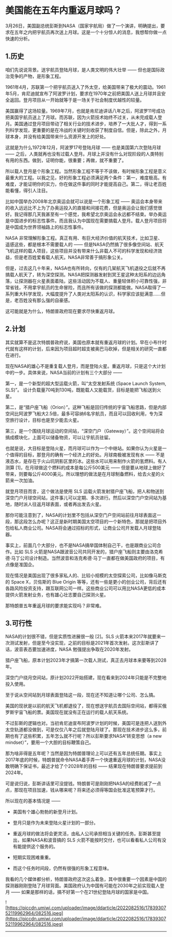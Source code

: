 # 美国能在五年内重返月球吗？

3月26日，美国副总统彭斯到NASA（国家宇航局）做了一个演讲，明确提出，要求在五年之内把宇航员再次送上月球。这是一个十分惊人的消息，我想帮你做一点快速的分析。

## 1.历史

咱们先说说背景。送宇航员登陆月球，是人类文明的伟大壮举 —— 但也是国际政治竞争的产物，是形象工程。

1961年4月，苏联第一个把宇航员送入了外太空，给美国带来了极大的震动。1961年5月，肯尼迪就宣布了阿波罗计划，要求在1970年之前把美国人送上月球并且安全返回。登月项目从一开始就等于是一场关于社会制度优越性的较量。

美国赢得了这场较量。1969年7月，也就是肯尼迪讲话八年之后，阿波罗11号成功把美国宇航员送上了月球。而苏联，因为火箭技术始终不过关，从未完成载人登月。美国通过登月项目带动了相关行业的技术进步，培养了一大批人才，得到一系列科学发现，更重要的是在冷战的关键时刻收获了制度自信。但是，除此之外，月球本身，并没有给美国带来什么资源开发上的好处。

这就是为什么1972年12月，阿波罗17号登陆月球 —— 也是美国第六次登陆月球 —— 之后，人类就再也没有过载人登月。月球上并没有什么对现阶段的人类特别有用的东西。做到，证明你能，很重要；再做，就不重要了。

所以载人登月是个形象工程。当然形象工程不等于不该做，有时候形象工程是意义最重大的工程。以我之见，好的形象工程必须满足两个条件：第一，难度极高。有难度，才能证明你的实力，你在做这件事的同时才能提高自己。第二，得让老百姓能看懂，得引人注目。

比如中国举办2008年北京奥运会就可以说是一个形象工程 —— 奥运会本身带来的收入远远比不上为了办奥运投入的直接和间接花费，但是奥运会让我们感觉很好。我记得那几天我甚至有一个感觉，我希望北京奥运会永远都不结束。举办奥运是中国进步的标志性事件。而且我认为中国现在需要搞载人登月。载人登月项目将是中国成为世界领袖路上的标志性事件。

NASA 非常理解形象工程。真正有用、有巨大经济价值的航天技术，比如卫星、遥感这些，都是根本不需要载人的 —— 但是NASA仍然搞了很多像空间站、航天飞机这样的载人项目，这些项目并没有带来什么非载人不可的科学发现和经济效益，但是老百姓爱看载人航天。NASA非常善于搞形象公关。

但是，过去这几十年来，NASA也有所转向，仅有的几架航天飞机退役之后就不再搞载人航天了，转为深空探测。NASA把探测器发射到冥王星这种太阳系的边远角落，让探测器在火星表面着陆，这些活动因为不载人、重量轻体积小可靠性强，非常省钱，不用拿宇航员的生命冒险，而且所有该做的探测都能做。NASA取得了一系列重大科学发现，大幅度提升了人类对太阳系的认识，科学家应该挺满意……但是，老百姓没有那么强的自豪感。

这可能就是为什么，特朗普政府现在要求尽快重返月球。

## 2.计划

其实就算不是这次特朗普政府说，美国也原本就有重返月球的计划。早在小布什时代就有这样的计划，后来因为项目超时超支被奥巴马砍掉，但是相关的研究一直都在进行。

现在NASA的雄心不是重复载人登月，而是登陆火星。重返月球，只是这个大计划中的一步。具体来说，NASA当前的计划有三个大部分 ——

第一，是一个新型的超大型运载火箭，叫“太空发射系统 (Space Launch System, SLS)”。 设计负载量70吨到130吨，既能载人又能载货，目标是能把飞船送到火星。

第二，是“猎户座飞船（Orion）”。这种飞船是回归传统的宇宙飞船思路，但是内部空间比阿波罗飞船大2.5倍，最多可容纳6名宇航员，而且可以回收利用，专为深空旅行设计，目标也是至少能去火星。

第三，是一个围绕月球运动的空间站，“深空门户（Gateway）”。这个空间站将会搞成模块化，上面可以储备物资，可以让宇航员驻留。

也就是说，大目标是登陆火星，而月球可以作为一个中继站。如果你认为火星是一个值得的目标，那登月的确有一个经济上的好处。月球南极被发现有水 —— 不是液态水，是存在于火山坑阴影区里的冰。这些水可以用来制作火箭的氢燃料。有人测算 [1]，在月球做这个燃料的成本是每公斤500美元 —— 但是要从地球上做好了带来，则要每公斤4000美元。所以理想的做法是在月球制备燃料，给去火星的火箭来一次加油。

就登月项目而言，这个做法是使用 SLS 运载火箭发射猎户座飞船，把人和物送到深空门户月球空间站，这件事儿可以定期、多次进行。然后以深空门户空间站为基地，随时派人往返月球表面，或者再出发去火星。

那你可能注意到了，NASA的计划里不包括从深空门户空间站前往月球表面这一段，那这段怎么办呢？这正是新时期美国太空项目的一个新特色，那就是把项目外包给私人商业公司。NASA将会通过招标的形式，让商业公司开发载人月球登陆器。

事实上，前面几个大部分，也不是NASA搞举国体制自己干，也是跟商业公司合作。比如 SLS 火箭是NASA跟波音公司共同开发的，猎户座飞船则主要由洛克希德·马丁公司设计制造。当然波音和洛克希德·马丁一直都在做美国政府的项目，有点像是准国企。

现在情况是美国出现了很多家私人的、比较小规模的太空探索公司，比如像马斯克的 Space X，贝佐斯的 Blue Origin 等等，还有一些是更小的创业公司，背后还有各路风险投资支持，跟互联网公司一样。这些商业公司可以用比NASA更低的成本提供火箭发射业务，也有雄心壮志要自己探测火星。

那特朗普五年重返月球的要求能实现吗？非常难。

## 3.可行性

NASA的计划很不错，但是实质性进展很一般 [2]。SLS 火箭本来2017年就要来一次测试发射，但是至今没实现，之前的目标是2021年首次发射。这次彭斯讲了话，波音表态要加速进度，NASA 勉强提出争取在2020年发射。

猎户座飞船，原本计划2023年才搞第一次载人测试，真正去月球本来要等到2028年。

深空门户绕月空间站，原计划2022开始搭建，现在看来到2024年只能是不完整地投入使用。

至于说从空间站到月球表面登陆这一段，现在还不知道让哪个公司、怎么搞。

美国的现状是以前的航天飞机都退役了，现在想送宇航员去国际空间站，都得买俄罗斯宇宙飞船的票。美国现在就没有正在运行的载人航天系统。

不过彭斯的逻辑也对。当初肯尼迪宣布阿波罗计划的时候，美国可是连把人送到外太空轨道都没做到，可是仅仅八年之后就登陆月球了。那现在技术进步这么多，前期也有了这些积累，五年怎么就不行呢？所以彭斯要求NASA“转变思想（a new mindset）”，要用一个大胆的目标鞭策自己。

那为啥非得是五年呢？当然是因为特朗普理论上可以还有五年总统任期。事实上2017年底的时候，特朗普就命令NASA着手弄一个快速重返月球的计划，NASA没敢明确下保证书，最近才给了个2028年的目标 —— 结果现在特朗普要求提前到2024年。

可是说归说，彭斯讲话里可没提钱。特朗普可是刚刚把NASA的经费削减了一点点，那现在项目加速，钱从哪来呢？将来还必须得等国会批准这笔预算才行。

所以现在的基本情况是 ——

* 美国有个雄心勃勃的新登月计划。

* 登月只是作为未来登陆火星计划的一部分。

* 重返月球的做法将会更灵活，由私人公司承担相当关键的任务。彭斯甚至提出，如果NASA和波音搞的 SLS 火箭不能按时交付，也可以看看私人公司有没有能提供这个服务的。

* 短期实现困难重重。

* 而这个任务时间段，仍然有很强的形象工程意味。

我看的几个媒体都分析，特朗普政府这次这么着急，其中很重要一个因素是中国的探测器刚刚登陆了月球背面。美国政府认为中国有可能在2030年之前实现载人登月 —— 如果是那样的话，搞不好第一个在21世纪登陆月球的国家是中国。

![https://piccdn.umiwi.com/uploader/image/ddarticle/2022082516/1783930752119962964/082516.jpeg](https://piccdn.umiwi.com/uploader/image/ddarticle/2022082516/1783930752119962964/082516.jpeg)

---

